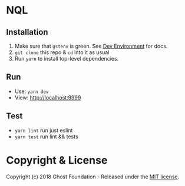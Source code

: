 # NQL

## Installation
1. Make sure that `gstenv` is green. See [Dev Environment](https://github.com/TryGhost/Team/blob/master/Engineering/Dev%20Environment.md) for docs.
2. `git clone` this repo & `cd` into it as usual
3. Run `yarn` to install top-level dependencies.

## Run
- Use: `yarn dev`
- View: [http://localhost:9999](http://localhost:9999)

## Test
- `yarn lint` run just eslint
- `yarn test` run lint && tests

# Copyright & License

Copyright (c) 2018 Ghost Foundation - Released under the [MIT license](LICENSE).
